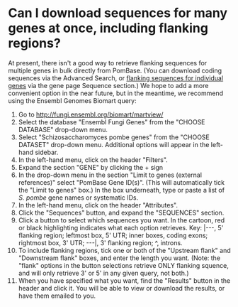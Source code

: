 # Can I download sequences for many genes at once, including flanking regions? 
<!-- pombase_categories: Finding data -->

At present, there isn't a good way to retrieve flanking sequences for
multiple genes in bulk directly from PomBase. (You can download coding
sequences via the Advanced Search, or 
[flanking sequences for individual genes](/faq/how-can-i-retrieve-gene-sequence-including-upstream-and-downstream-sequences)
via the gene page Sequence section.) We hope to add a more convenient
option in the near future, but in the meantime, we recommend using the
Ensembl Genomes Biomart query:

1.  Go to <http://fungi.ensembl.org/biomart/martview/>
2.  Select the database "Ensembl Fungi Genes" from the "CHOOSE DATABASE"
    drop-down menu.
3.  Select "Schizosaccharomyces pombe genes" from the "CHOOSE DATASET"
    drop-down menu. Additional options will appear in the left-hand
    sidebar.
4.  In the left-hand menu, click on the header "Filters".
5.  Expand the section "GENE" by clicking the + sign
6.  In the drop-down menu in the section "Limit to genes (external
    references)" select "PomBase Gene ID(s)". (This will automatically
    tick the "Limit to genes" box.) In the box underneath, type or
    paste a list of *S. pombe* gene names or systematic IDs.
7.  In the left-hand menu, click on the header "Attributes".
8.  Click the "Sequences" button, and expand the "SEQUENCES" section.
9.  Click a button to select which sequences you want. In the cartoon,
    red or black highlighting indicates what each option retrieves. Key:
    |---, 5' flanking region; leftmost box, 5' UTR; inner boxes, coding
    exons; rightmost box, 3' UTR; ---|, 3' flanking region; ^, introns.
10. To include flanking regions, tick one or both of the "Upstream
    flank" and "Downstream flank" boxes, and enter the length you want.
    (Note: the "flank" options in the button selections retrieve ONLY
    flanking squence, and will only retrieve 3' or 5' in any given
    query, not both.)
11. When you have specified what you want, find the "Results" button in
    the header and click it. You will be able to view or download the
    results, or have them emailed to you.

